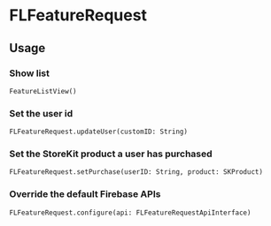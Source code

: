# FLFeatureRequest

## Usage

### Show list
```
FeatureListView()
```

### Set the user id
```
FLFeatureRequest.updateUser(customID: String)
```

### Set the StoreKit product a user has purchased
```
FLFeatureRequest.setPurchase(userID: String, product: SKProduct)
```

### Override the default Firebase APIs
```
FLFeatureRequest.configure(api: FLFeatureRequestApiInterface)
```
